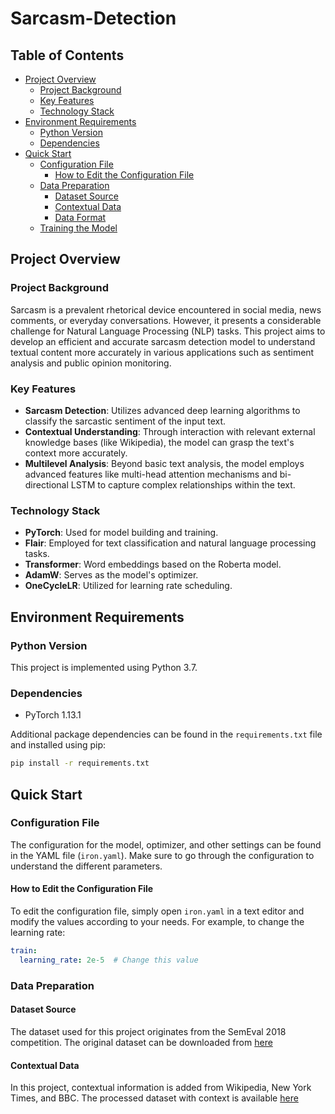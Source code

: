 # Sarcasm-Detection

## Table of Contents
- [Project Overview](#project-overview)
  - [Project Background](#project-background)
  - [Key Features](#key-features)
  - [Technology Stack](#technology-stack)
- [Environment Requirements](#Environment-Requirements)
  - [Python Version](#Python-Version)
  - [Dependencies](#Dependencies)
- [Quick Start](#quick-start)
  - [Configuration File](#configuration-file)
    - [How to Edit the Configuration File](#how-to-edit-the-configuration-file)
  - [Data Preparation](#data-preparation)
    - [Dataset Source](#dataset-source)
    - [Contextual Data](#contextual-data)
    - [Data Format](#data-format)
  - [Training the Model](#training-the-model)

## Project Overview

### Project Background

Sarcasm is a prevalent rhetorical device encountered in social media, news comments, or everyday conversations. However, it presents a considerable challenge for Natural Language Processing (NLP) tasks. This project aims to develop an efficient and accurate sarcasm detection model to understand textual content more accurately in various applications such as sentiment analysis and public opinion monitoring.

### Key Features

- **Sarcasm Detection**: Utilizes advanced deep learning algorithms to classify the sarcastic sentiment of the input text.
- **Contextual Understanding**: Through interaction with relevant external knowledge bases (like Wikipedia), the model can grasp the text's context more accurately.
- **Multilevel Analysis**: Beyond basic text analysis, the model employs advanced features like multi-head attention mechanisms and bi-directional LSTM to capture complex relationships within the text.

### Technology Stack

- **PyTorch**: Used for model building and training.
- **Flair**: Employed for text classification and natural language processing tasks.
- **Transformer**: Word embeddings based on the Roberta model.
- **AdamW**: Serves as the model's optimizer.
- **OneCycleLR**: Utilized for learning rate scheduling.

## Environment Requirements

### Python Version

This project is implemented using Python 3.7.

### Dependencies

- PyTorch 1.13.1

Additional package dependencies can be found in the `requirements.txt` file and installed using pip:

```bash
pip install -r requirements.txt
```

## Quick Start

### Configuration File

The configuration for the model, optimizer, and other settings can be found in the YAML file (`iron.yaml`). Make sure to go through the configuration to understand the different parameters.

#### How to Edit the Configuration File

To edit the configuration file, simply open `iron.yaml` in a text editor and modify the values according to your needs. For example, to change the learning rate:

```yaml
train:
  learning_rate: 2e-5  # Change this value
```
### Data Preparation

#### Dataset Source
The dataset used for this project originates from the SemEval 2018 competition. The original dataset can be downloaded from [here](https://drive.google.com/file/d/1TKpxIm5Z6OSwxZdRR0ACOY6Edcygp0QQ/view?usp=drive_link)
#### Contextual Data
In this project, contextual information is added from Wikipedia, New York Times, and BBC. The processed dataset with context is available [here](https://drive.google.com/file/d/1M_pOwL7UW_8lkmC_9b0QQoUbEK0ttdUC/view?usp=drive_link)

